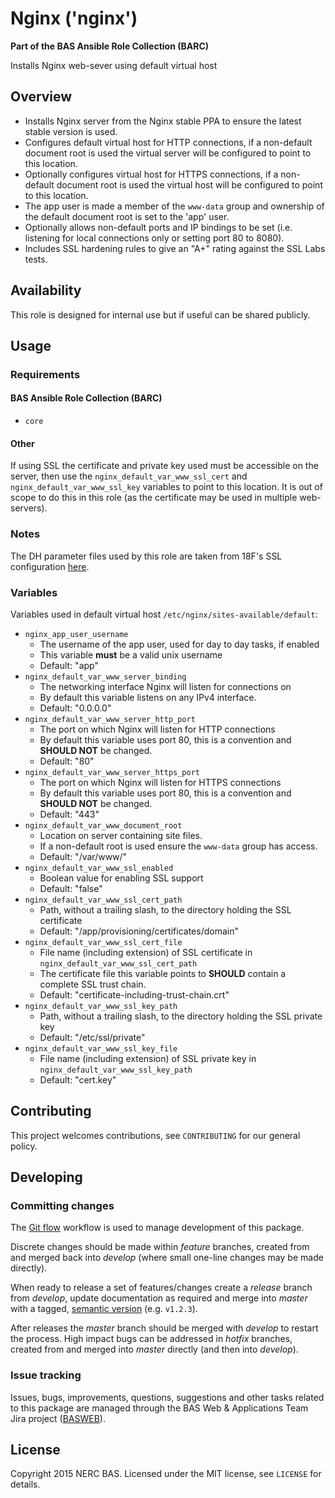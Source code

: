 # Nginx ('nginx')

**Part of the BAS Ansible Role Collection (BARC)**

Installs Nginx web-sever using default virtual host

## Overview

* Installs Nginx server from the Nginx stable PPA to ensure the latest stable version is used.
* Configures default virtual host for HTTP connections, if a non-default document root is used the virtual server will be configured to point to this location.
* Optionally configures virtual host for HTTPS connections, if a non-default document root is used the virtual host will be configured to point to this location.
* The app user is made a member of the `www-data` group and ownership of the default document root is set to the 'app' user.
* Optionally allows non-default ports and IP bindings to be set (i.e. listening for local connections only or setting port 80 to 8080).
* Includes SSL hardening rules to give an "A+" rating against the SSL Labs tests.

## Availability

This role is designed for internal use but if useful can be shared publicly.

## Usage

### Requirements

#### BAS Ansible Role Collection (BARC)

* `core`

#### Other

If using SSL the certificate and private key used must be accessible on the server, then use the `nginx_default_var_www_ssl_cert` and `nginx_default_var_www_ssl_key` variables to point to this location. It is out of scope to do this in this role (as the certificate may be used in multiple web-servers).

### Notes

The DH parameter files used by this role are taken from 18F's SSL configuration [here](https://github.com/fisma-ready/nginx/tree/master/ssl).

### Variables

Variables used in default virtual host `/etc/nginx/sites-available/default`:

* `nginx_app_user_username`
    * The username of the app user, used for day to day tasks, if enabled
    * This variable **must** be a valid unix username
    * Default: "app"
* `nginx_default_var_www_server_binding`
    * The networking interface Nginx will listen for connections on
    * By default this variable listens on any IPv4 interface.
    * Default: "0.0.0.0"
* `nginx_default_var_www_server_http_port`
    * The port on which Nginx will listen for HTTP connections
    * By default this variable uses port 80, this is a convention and **SHOULD NOT** be changed.
    * Default: "80"
* `nginx_default_var_www_server_https_port`
    * The port on which Nginx will listen for HTTPS connections
    * By default this variable uses port 80, this is a convention and **SHOULD NOT** be changed.
    * Default: "443"
* `nginx_default_var_www_document_root`
	* Location on server containing site files. 
	* If a non-default root is used ensure the `www-data` group has access.
    * Default: "/var/www/"
* `nginx_default_var_www_ssl_enabled`
    * Boolean value for enabling SSL support 
    * Default: "false"
* `nginx_default_var_www_ssl_cert_path`
    * Path, without a trailing slash, to the directory holding the SSL certificate 
    * Default: "/app/provisioning/certificates/domain"
* `nginx_default_var_www_ssl_cert_file`
    * File name (including extension) of SSL certificate in `nginx_default_var_www_ssl_cert_path`
    * The certificate file this variable points to **SHOULD** contain a complete SSL trust chain.
    * Default: "certificate-including-trust-chain.crt"
* `nginx_default_var_www_ssl_key_path`
    * Path, without a trailing slash, to the directory holding the SSL private key 
    * Default: "/etc/ssl/private"
* `nginx_default_var_www_ssl_key_file`
    * File name (including extension) of SSL private key in `nginx_default_var_www_ssl_key_path`
    * Default: "cert.key"

## Contributing

This project welcomes contributions, see `CONTRIBUTING` for our general policy.

## Developing

### Committing changes

The [Git flow](atlassian.com/git/tutorials/comparing-workflows/gitflow-workflow) workflow is used to manage development of this package.

Discrete changes should be made within *feature* branches, created from and merged back into *develop* (where small one-line changes may be made directly).

When ready to release a set of features/changes create a *release* branch from *develop*, update documentation as required and merge into *master* with a tagged, [semantic version](http://semver.org/) (e.g. `v1.2.3`).

After releases the *master* branch should be merged with *develop* to restart the process. High impact bugs can be addressed in *hotfix* branches, created from and merged into *master* directly (and then into *develop*).

### Issue tracking

Issues, bugs, improvements, questions, suggestions and other tasks related to this package are managed through the BAS Web & Applications Team Jira project ([BASWEB](https://jira.ceh.ac.uk/browse/BASWEB)).

## License

Copyright 2015 NERC BAS. Licensed under the MIT license, see `LICENSE` for details.
